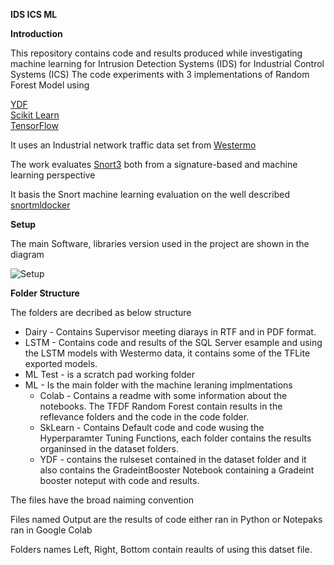 **IDS ICS ML**

**Introduction**

This repository contains code and results produced while investigating machine learning for Intrusion Detection Systems (IDS) for Industrial Control Systems (ICS)
The code experiments with 3 implementations of Random Forest Model using

[YDF](https://github.com/google/yggdrasil-decision-forests/) </br>
[Scikit Learn](https://scikit-learn.org/stable/modules/generated/sklearn.ensemble.RandomForestClassifier.html)  </br>
[TensorFlow](https://www.tensorflow.org/decision_forests)

It uses an Industrial network traffic data set from [Westermo](https://github.com/westermo/network-traffic-dataset/)

The work evaluates [Snort3](https://github.com/snort3/snort3) both from a signature-based and machine learning perspective 


It basis the Snort machine learning evaluation on the well described [snortmldocker](https://github.com/ettorecalvi/snortml2docker)

**Setup**

The main Software, libraries version used in the project are shown in the diagram

![Setup](https://github.com/user-attachments/assets/a6aabedc-20d0-4747-a256-bcf25ee4b235)


**Folder Structure**

The folders are decribed as below structure 

- Dairy - Contains Supervisor meeting diarays in RTF and in PDF format.
- LSTM - Contains code and results of the SQL Server esample and using the LSTM models with Westermo data, it contains some of the TFLite exported models.
- ML Test - is a scratch pad working folder
- ML - Is the main folder with the machine leraning implmentations
  -   Colab - Contains a readme with some information about the notebooks. The TFDF Random Forest contain results in the reflevance folders and the code in the code folder. 
  -  SkLearn - Contains Default code and code wusing the Hyperparamter Tuning Functions, each folder contains the results organinsed in the dataset folders.
  - YDF - contains the rulseset contained in the dataset folder and it also contains the GradeintBooster Notebook containing a Gradeint booster noteput with code and results.    

The files have the broad naiming convention

Files named Output are the results of code either ran in Python or Notepaks ran in Google Colab

Folders names Left, Right, Bottom contain reaults of using this datset file.

